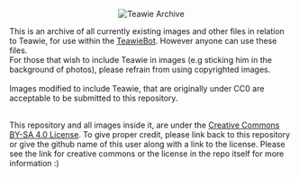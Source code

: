 <p align="center">
<picture>
<img alt="Teawie Archive" src="https://cdn.discordapp.com/attachments/379342212716036098/1068773010594615416/WL6Do99.png">
</picture>

This is an archive of all currently existing images and other files in relation to Teawie, for use within the <a href="https://github.com/getchoo/teawieBot/">TeawieBot</a>. However anyone can use these files.
<br> For those that wish to include Teawie in images (e.g sticking him in the background of photos), please refrain from using copyrighted images.</br>
<br>Images modified to include Teawie, that are originally under CC0 are acceptable to be submitted to this repository.</br>

<br>This repository and all images inside it, are under the <a href="https://creativecommons.org/licenses/by-sa/4.0/">Creative Commons BY-SA 4.0 License</a>. To give proper credit, please link back to this repository or give the github name of this user along with a link to the license. Please see the link for creative commons or the license in the repo itself for more information :)</br>
